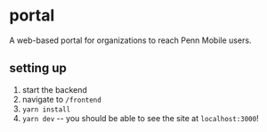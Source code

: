 # portal

A web-based portal for organizations to reach Penn Mobile users.

## setting up

1. start the backend
1. navigate to `/frontend`
1. `yarn install`
1. `yarn dev` -- you should be able to see the site at `localhost:3000`!